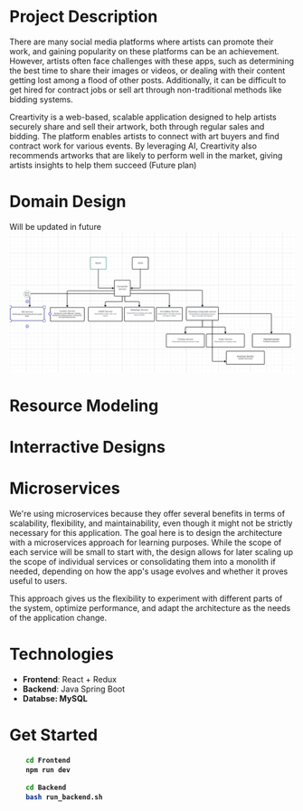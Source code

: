 # Project Description
There are many social media platforms where artists can promote their work, and gaining popularity on these platforms can be an achievement. However, artists often face challenges with these apps, such as determining the best time to share their images or videos, or dealing with their content getting lost among a flood of other posts. Additionally, it can be difficult to get hired for contract jobs or sell art through non-traditional methods like bidding systems.

Creartivity is a web-based, scalable application designed to help artists securely share and sell their artwork, both through regular sales and bidding. The platform enables artists to connect with art buyers and find contract work for various events. By leveraging AI, Creartivity also recommends artworks that are likely to perform well in the market, giving artists insights to help them succeed (Future plan)

# Domain Design
<p> Will be updated in future
<img src= assests/domain.png alt = "domain">

# Resource Modeling



# Interractive Designs


# Microservices

We're using microservices because they offer several benefits in terms of scalability, flexibility, and maintainability, even though it might not be strictly necessary for this application. The goal here is to design the architecture with a microservices approach for learning purposes. While the scope of each service will be small to start with, the design allows for later scaling up the scope of individual services or consolidating them into a monolith if needed, depending on how the app's usage evolves and whether it proves useful to users.

This approach gives us the flexibility to experiment with different parts of the system, optimize performance, and adapt the architecture as the needs of the application change.



# Technologies
- <b>Frontend</b>: React + Redux
- <b>Backend</b>: Java Spring Boot
- <b> Databse<b>: MySQL

# Get Started
```bash
    cd Frontend
    npm run dev
```
```bash
    cd Backend
    bash run_backend.sh
```

